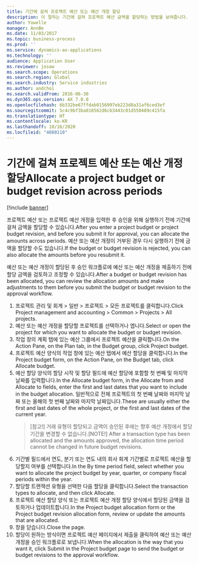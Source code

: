 ```yaml
---
title: 기간에 걸쳐 프로젝트 예산 또는 예산 개정 할당
description: 이 절차는 기간에 걸쳐 프로젝트 예산 금액을 할당하는 방법을 보여줍니다.
author: Yowelle
manager: AnnBe
ms.date: 11/03/2017
ms.topic: business-process
ms.prod: ''
ms.service: dynamics-ax-applications
ms.technology: ''
audience: Application User
ms.reviewer: josaw
ms.search.scope: Operations
ms.search.region: Global
ms.search.industry: Service industries
ms.author: andchoi
ms.search.validFrom: 2016-06-30
ms.dyn365.ops.version: AX 7.0.0
ms.openlocfilehash: 6b332be67ffdab0156997eb223d8a31af6ced3ef
ms.sourcegitcommit: 5c4c9bf3ba018562d6cb3443c01d550489c415fa
ms.translationtype: HT
ms.contentlocale: ko-KR
ms.lasthandoff: 10/16/2020
ms.locfileid: "4080110"
---
```

# <a name="allocate-a-project-budget-or-budget-revision-across-periods"></a><span data-ttu-id="09abb-103">기간에 걸쳐 프로젝트 예산 또는 예산 개정 할당</span><span class="sxs-lookup"><span data-stu-id="09abb-103">Allocate a project budget or budget revision across periods</span></span>

[!include [banner](../../includes/banner.md)]

<span data-ttu-id="09abb-104">프로젝트 예산 또는 프로젝트 예산 개정을 입력한 후 승인을 위해 실행하기 전에 기간에 걸쳐 금액을 할당할 수 있습니다.</span><span class="sxs-lookup"><span data-stu-id="09abb-104">After you enter a project budget or project budget revision, and before you submit it for approval, you can allocate the amounts across periods.</span></span> <span data-ttu-id="09abb-105">예산 또는 예산 개정이 거부된 경우 다시 실행하기 전에 금액을 할당할 수도 있습니다.</span><span class="sxs-lookup"><span data-stu-id="09abb-105">If the budget or budget revision is rejected, you can also allocate the amounts before you resubmit it.</span></span> 

<span data-ttu-id="09abb-106">예산 또는 예산 개정이 할당된 후 승인 워크플로에 예산 또는 예산 개정을 제출하기 전에 할당 금액을 검토하고 조정할 수 있습니다.</span><span class="sxs-lookup"><span data-stu-id="09abb-106">After a budget or budget revision has been allocated, you can review the allocation amounts and make adjustments to them before you submit the budget or budget revision to the approval workflow.</span></span> 

1. <span data-ttu-id="09abb-107">프로젝트 관리 및 회계 > 일반 > 프로젝트 > 모든 프로젝트를 클릭합니다.</span><span class="sxs-lookup"><span data-stu-id="09abb-107">Click Project management and accounting > Common > Projects > All projects.</span></span> 
2. <span data-ttu-id="09abb-108">예산 또는 예산 개정을 할당할 프로젝트를 선택하거나 엽니다.</span><span class="sxs-lookup"><span data-stu-id="09abb-108">Select or open the project for which you want to allocate the budget or budget revision.</span></span> 
3. <span data-ttu-id="09abb-109">작업 창의 계획 탭에 있는 예산 그룹에서 프로젝트 예산을 클릭합니다.</span><span class="sxs-lookup"><span data-stu-id="09abb-109">On the Action Pane, on the Plan tab, in the Budget group, click Project budget.</span></span> 
4. <span data-ttu-id="09abb-110">프로젝트 예산 양식의 작업 창에 있는 예산 탭에서 예산 할당을 클릭합니다.</span><span class="sxs-lookup"><span data-stu-id="09abb-110">In the Project budget form, on the Action Pane, on the Budget tab, click Allocate budget.</span></span> 
5. <span data-ttu-id="09abb-111">예산 할당 양식의 할당 시작 및 할당 필드에 예산 할당에 포함할 첫 번째 및 마지막 날짜를 입력합니다.</span><span class="sxs-lookup"><span data-stu-id="09abb-111">In the Allocate budget form, in the Allocate from and Allocate to fields, enter the first and last dates that you want to include in the budget allocation.</span></span> <span data-ttu-id="09abb-112">일반적으로 전체 프로젝트의 첫 번째 날짜와 마지막 날짜 또는 올해의 첫 번째 날짜와 마지막 날짜입니다.</span><span class="sxs-lookup"><span data-stu-id="09abb-112">These are usually either the first and last dates of the whole project, or the first and last dates of the current year.</span></span>  
   > <span data-ttu-id="09abb-113">[참고!] 거래 유형이 할당되고 금액이 승인된 후에는 향후 예산 개정에서 할당 기간을 변경할 수 없습니다.</span><span class="sxs-lookup"><span data-stu-id="09abb-113">[NOTE!] After a transaction type has been allocated and the amounts approved, the allocation time period cannot be changed in future budget revisions.</span></span> 
6. <span data-ttu-id="09abb-114">기간별 필드에서 연도, 분기 또는 연도 내의 회사 회계 기간별로 프로젝트 예산을 할당할지 여부를 선택합니다.</span><span class="sxs-lookup"><span data-stu-id="09abb-114">In the By time period field, select whether you want to allocate the project budget by year, quarter, or company fiscal periods within the year.</span></span>
7. <span data-ttu-id="09abb-115">할당할 트랜잭션 유형을 선택한 다음 할당을 클릭합니다.</span><span class="sxs-lookup"><span data-stu-id="09abb-115">Select the transaction types to allocate, and then click Allocate.</span></span> 
8. <span data-ttu-id="09abb-116">프로젝트 예산 할당 양식 또는 프로젝트 예산 개정 할당 양식에서 할당된 금액을 검토하거나 업데이트합니다.</span><span class="sxs-lookup"><span data-stu-id="09abb-116">In the Project budget allocation form or the Project budget revision allocation form, review or update the amounts that are allocated.</span></span> 
9. <span data-ttu-id="09abb-117">창을 닫습니다.</span><span class="sxs-lookup"><span data-stu-id="09abb-117">Close the page.</span></span>
10. <span data-ttu-id="09abb-118">할당이 원하는 방식이면 프로젝트 예산 페이지에서 제출을 클릭하여 예산 또는 예산 개정을 승인 워크플로로 보냅니다.</span><span class="sxs-lookup"><span data-stu-id="09abb-118">When the allocation is the way that you want it, click Submit in the Project budget page to send the budget or budget revisions to the approval workflow.</span></span>  


